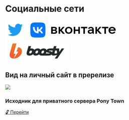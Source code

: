 # Социальные сети
[<img src="/twitter.svg">](https://twitter.com/kaurcev) [<img src="/vk.svg">](https://vk.com/kaurcev) [<img src="/boosty.svg">](https://boosty.to/kaurcev)


## Вид на личный сайт в пререлизе
<img src="https://mini.s-shot.ru/1920x1080/1080/png/?http://beta.kaurcev.tk">


### Исходник для приватного сервера Pony Town

[:unlock: Перейти](https://github.com/kaurcev/pixel.horse)
